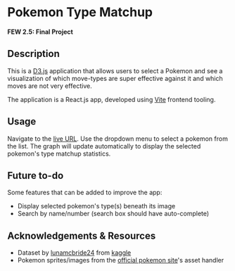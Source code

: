 # Pokemon Type Matchup

**FEW 2.5: Final Project**

## Description

This is a [D3.js](https://d3js.org/) application that allows users to select a Pokemon and see a visualization of which move-types are super effective against it and which moves are not very effective.

The application is a React.js app, developed using [Vite](https://vitejs.dev/) frontend tooling.

## Usage

Navigate to the [live URL](https://shah-a.github.io/few2.5-07-final-project/). Use the dropdown menu to select a pokemon from the list. The graph will update automatically to display the selected pokemon's type matchup statistics.

## Future to-do

Some features that can be added to improve the app:

- Display selected pokemon's type(s) beneath its image
- Search by name/number (search box should have auto-complete)

## Acknowledgements & Resources

- Dataset by [lunamcbride24](https://www.kaggle.com/lunamcbride24) from [kaggle](https://www.kaggle.com/lunamcbride24/pokemon-type-matchup-data)
- Pokemon sprites/images from the [official pokemon site](https://www.pokemon.com/us/pokedex/)'s asset handler
